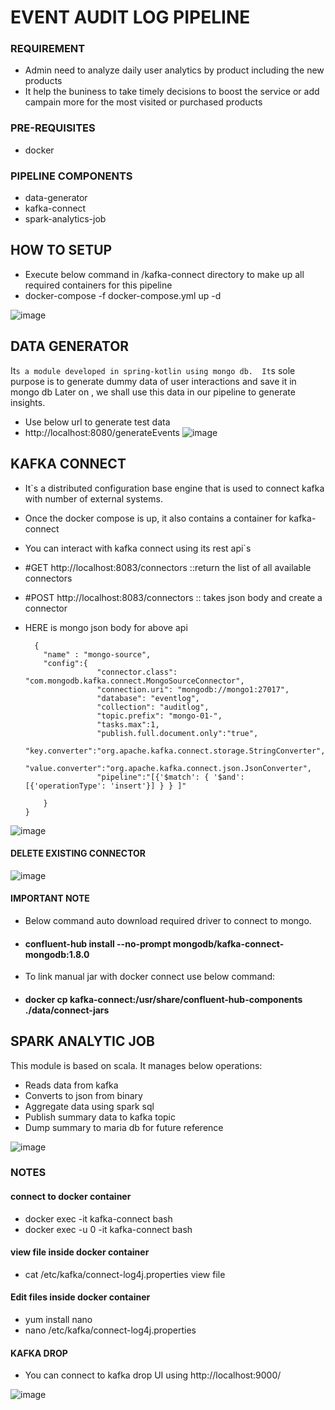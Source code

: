 # EVENT AUDIT LOG PIPELINE

### REQUIREMENT
- Admin need to analyze daily user analytics by product including the new products
- It help the buniness to take timely decisions to boost the service or add campain more for the most visited or purchased products

### PRE-REQUISITES
- docker


### PIPELINE COMPONENTS
- data-generator
- kafka-connect
- spark-analytics-job

## HOW TO SETUP
- Execute below command in /kafka-connect directory to make up all required containers for this pipeline
- docker-compose -f docker-compose.yml up -d

![image](https://user-images.githubusercontent.com/28490692/198989693-396a1953-acb0-4c8e-8415-b5c42108086f.png)


## DATA GENERATOR
It`s a module developed in spring-kotlin using mongo db. 
It`s sole purpose is to generate dummy data of user interactions and save it in mongo db
Later on , we shall use this data in our pipeline to generate insights.

- Use below url to generate test data
- http://localhost:8080/generateEvents
![image](https://user-images.githubusercontent.com/28490692/198989935-8d098b57-8374-48f2-8427-f0fc29e9b220.png)


## KAFKA CONNECT
- It`s a distributed configuration base engine that is used to connect kafka with number of external systems.
- Once the docker compose is up, it also contains a container for kafka-connect
- You can interact with kafka connect using its rest api`s
- #GET http://localhost:8083/connectors      ::return the list of all available connectors
- #POST http://localhost:8083/connectors     :: takes json body and create a connector 
- HERE is mongo json body for above api

        {
          "name" : "mongo-source",
          "config":{
                      "connector.class": "com.mongodb.kafka.connect.MongoSourceConnector",
                      "connection.uri": "mongodb://mongo1:27017",
                      "database": "eventlog",
                      "collection": "auditlog",
                      "topic.prefix": "mongo-01-",
                      "tasks.max":1,
                      "publish.full.document.only":"true",
                      "key.converter":"org.apache.kafka.connect.storage.StringConverter",
                      "value.converter":"org.apache.kafka.connect.json.JsonConverter",
                      "pipeline":"[{'$match': { '$and': [{'operationType': 'insert'}] } } ]"  

          }
      }

![image](https://user-images.githubusercontent.com/28490692/198991230-f16f99d8-d703-48bd-bcf1-7d7d3eda9bea.png)
#### DELETE EXISTING CONNECTOR
![image](https://user-images.githubusercontent.com/28490692/198991391-42850019-2ce1-40b1-9db6-58bec0ff7e8d.png)

#### IMPORTANT NOTE
- Below command auto download required driver to connect to mongo.
- #### confluent-hub install --no-prompt mongodb/kafka-connect-mongodb:1.8.0
- To link manual jar with docker connect use below command:
- #### docker cp kafka-connect:/usr/share/confluent-hub-components ./data/connect-jars

## SPARK ANALYTIC JOB
This module is based on scala.
It manages below operations:
- Reads data from kafka
- Converts to json from binary
- Aggregate data using spark sql
- Publish summary data to kafka topic
- Dump summary to maria db for future reference

![image](https://user-images.githubusercontent.com/28490692/198993973-4c9f47f0-42bd-4718-810e-9fa67b14ca1a.png)



### NOTES


#### connect to docker container
- docker  exec -it kafka-connect bash
- docker  exec -u 0 -it kafka-connect bash

#### view file inside docker container
- cat /etc/kafka/connect-log4j.properties view file

#### Edit files inside docker container
- yum install nano
- nano /etc/kafka/connect-log4j.properties


#### KAFKA DROP
- You can connect to kafka drop UI using http://localhost:9000/

![image](https://user-images.githubusercontent.com/28490692/198994923-87ce18fa-ef7a-4334-b6a8-a83936bfad27.png)



 
